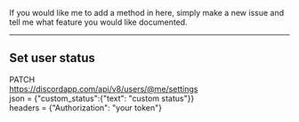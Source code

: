 If you would like me to add a method in here, simply make a new issue and tell me what feature you would like documented.

------------------------------------------
Set user status
------------------------------------------
PATCH<br />
https://discordapp.com/api/v8/users/@me/settings<br />
json = {"custom_status":{"text": "custom status"}}<br />
headers = {"Authorization": "your token"}<br />
